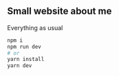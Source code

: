 ## Small website about me

Everything as usual

```bash
npm i
npm run dev
# or
yarn install
yarn dev
```
